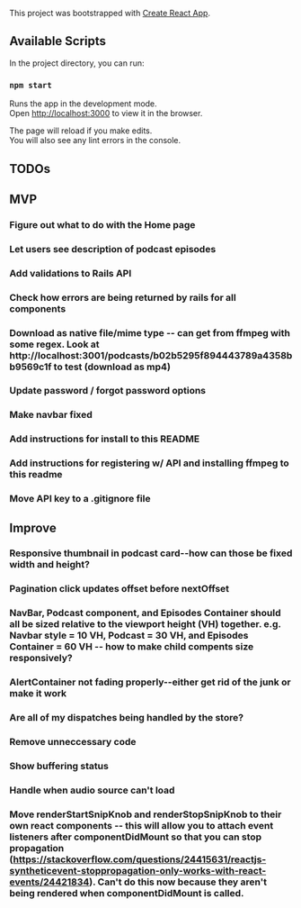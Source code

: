 This project was bootstrapped with [Create React App](https://github.com/facebook/create-react-app).

## Available Scripts

In the project directory, you can run:

### `npm start`

Runs the app in the development mode.<br />
Open [http://localhost:3000](http://localhost:3000) to view it in the browser.

The page will reload if you make edits.<br />
You will also see any lint errors in the console.

## TODOs

## MVP
### Figure out what to do with the Home page
### Let users see description of podcast episodes
### Add validations to Rails API
### Check how errors are being returned by rails for all components
### Download as native file/mime type -- can get from ffmpeg with some regex. Look at http://localhost:3001/podcasts/b02b5295f894443789a4358bb9569c1f to test (download as mp4)
### Update password / forgot password options
### Make navbar fixed
### Add instructions for install to this README
### Add instructions for registering w/ API and installing ffmpeg to this readme
### Move API key to a .gitignore file


## Improve
### Responsive thumbnail in podcast card--how can those be fixed width and height?
### Pagination click updates offset before nextOffset
### NavBar, Podcast component, and Episodes Container should all be sized relative to the viewport height (VH) together. e.g. Navbar style = 10 VH, Podcast = 30 VH, and Episodes Container = 60 VH -- how to make child compents size responsively?
### AlertContainer not fading properly--either get rid of the junk or make it work
### Are all of my dispatches being handled by the store?
### Remove unneccessary code
### Show buffering status
### Handle when audio source can't load
### Move renderStartSnipKnob and renderStopSnipKnob to their own react components -- this will allow you to attach event listeners after componentDidMount so that you can stop propagation (https://stackoverflow.com/questions/24415631/reactjs-syntheticevent-stoppropagation-only-works-with-react-events/24421834). Can't do this now because they aren't being rendered when componentDidMount is called.
